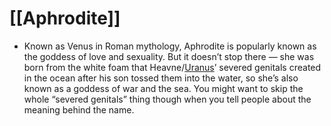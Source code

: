 # [[Aphrodite]]
- Known as Venus in Roman mythology, Aphrodite is popularly known as the goddess of love and sexuality. But it doesn’t stop there — she was born from the white foam that Heavne/[Uranus](Uranus.md)’ severed genitals created in the ocean after his son tossed them into the water, so she’s also known as a goddess of war and the sea. You might want to skip the whole “severed genitals” thing though when you tell people about the meaning behind the name.